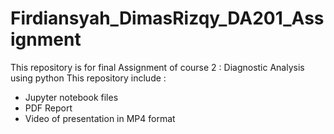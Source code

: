 # Firdiansyah_DimasRizqy_DA201_Assignment
This repository is for final Assignment of course 2 : Diagnostic Analysis using python
This repository include :
- Jupyter notebook files
- PDF Report 
- Video of presentation in MP4 format

